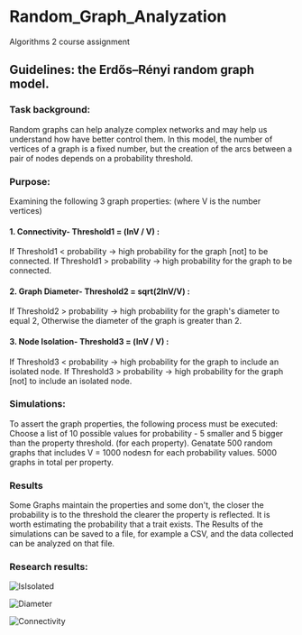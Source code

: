 # Random_Graph_Analyzation
Algorithms 2 course assignment

## Guidelines: the Erdős–Rényi random graph model.

### Task background:
Random graphs can help analyze complex networks and may help us understand how have better control them.
In this model, the number of vertices of a graph is a fixed number, but the creation of the arcs between a pair of nodes depends on a probability threshold.

### Purpose:
Examining the following 3 graph properties: (where V is the number vertices)

#### 1. Connectivity- Threshold1 = (lnV / V) :<br>
  If Threshold1 < probability -> high probability for the graph [not] to be connected.
  If Threshold1 > probability -> high probability for the graph to be connected.

#### 2. Graph Diameter- Threshold2 =  sqrt(2lnV/V) :<br>
  If Threshold2 > probability -> high probability for the graph's diameter to equal 2,
  Otherwise the diameter of the graph is greater than 2.  
  
#### 3. Node Isolation- Threshold3 = (lnV / V) :<br>
  If Threshold3 < probability -> high probability for the graph to include an isolated node.
  If Threshold3 > probability -> high probability for the graph [not] to include an isolated node.
  
### Simulations:

To assert the  graph properties, the following process must be executed:
Choose a list of 10 possible values for probability - 5 smaller and 5 bigger than the property threshold. (for each property).
Genatate 500 random graphs that includes V = 1000 nodesת for each probability values. 5000 graphs in total per property.

### Results
Some Graphs maintain the properties and some don't, the closer the probability is to the threshold the clearer the property is reflected.
It is worth estimating the probability that a trait exists.
The Results of the simulations can be saved to a file, for example a CSV, and the data collected can be analyzed on that file.

### Research results:
![IsIsolated](https://github.com/nqoy/Random_Graph_Analyzation/blob/main/Isolation.png)

![Diameter](https://github.com/nqoy/Random_Graph_Analyzation/blob/main/Diameter.png)

![Connectivity](https://github.com/nqoy/Random_Graph_Analyzation/blob/main/Connectivity.png)
